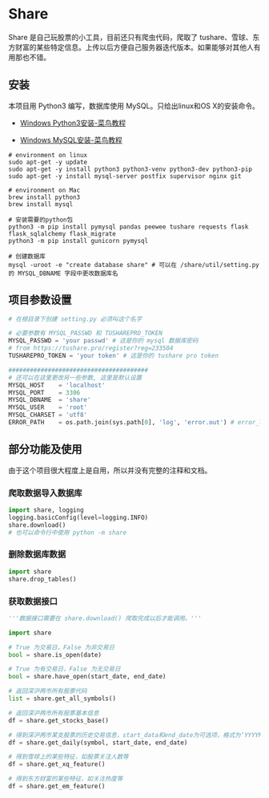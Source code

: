 # Share

Share 是自己玩股票的小工具，目前还只有爬虫代码，爬取了 tushare、雪球、东方财富的某些特定信息。上传以后方便自己服务器迭代版本。如果能够对其他人有用那也不错。

## 安装

本项目用 Python3 编写，数据库使用 MySQL。只给出linux和OS X的安装命令。

- [Windows Python3安装-菜鸟教程](https://www.runoob.com/python3/python3-install.html)

- [Windows MySQL安装-菜鸟教程](https://www.runoob.com/mysql/mysql-install.html)

```shell
# environment on linux
sudo apt-get -y update
sudo apt-get -y install python3 python3-venv python3-dev python3-pip
sudo apt-get -y install mysql-server postfix supervisor nginx git

# environment on Mac
brew install python3
brew install mysql

# 安装需要的python包
python3 -m pip install pymysql pandas peewee tushare requests flask flask_sqlalchemy flask_migrate
python3 -m pip install gunicorn pymysql

# 创建数据库
mysql -uroot -e "create database share" # 可以在 /share/util/setting.py 的 MYSQL_DBNAME 字段中更改数据库名
```

## 项目参数设置

```python
# 在根目录下创建 setting.py 必须叫这个名字

# 必要参数有 MYSQL_PASSWD 和 TUSHAREPRO_TOKEN
MYSQL_PASSWD = 'your passwd' # 这是你的 mysql 数据库密码
# from https://tushare.pro/register?reg=233504
TUSHAREPRO_TOKEN = 'your token' # 这是你的 tushare pro token

#######################################
# 还可以在这里更改另一些参数, 这里是默认设置
MYSQL_HOST    = 'localhost'
MYSQL_PORT    = 3306
MYSQL_DBNAME  = 'share'
MYSQL_USER    = 'root'
MYSQL_CHARSET = 'utf8'
ERROR_PATH    = os.path.join(sys.path[0], 'log', 'error.out') # error_log 输出路径
```

## 部分功能及使用

由于这个项目很大程度上是自用，所以并没有完整的注释和文档。

### 爬取数据导入数据库

```python
import share, logging
logging.basicConfig(level=logging.INFO)
share.download()
# 也可以命令行中使用 python -m share
```

### 删除数据库数据

```python
import share
share.drop_tables()
```

### 获取数据接口

```python
'''数据接口需要在 share.download() 爬取完成以后才能调用。'''

import share

# True 为交易日，False 为非交易日
bool = share.is_open(date)

# True 为有交易日，False 为无交易日
bool = share.have_open(start_date, end_date)

# 返回深沪两市所有股票代码
list = share.get_all_symbols() 

# 返回深沪两市所有股票基本信息
df = share.get_stocks_base()

# 得到深沪两市某支股票的历史交易信息，start_data和end_date为可选项，格式为‘YYYYMMDD’
df = share.get_daily(symbol, start_date, end_date)

# 得到雪球上的某些特征，如股票关注人数等
df = share.get_xq_feature()

# 得到东方财富的某些特征，如关注热度等
df = share.get_em_feature()
```

